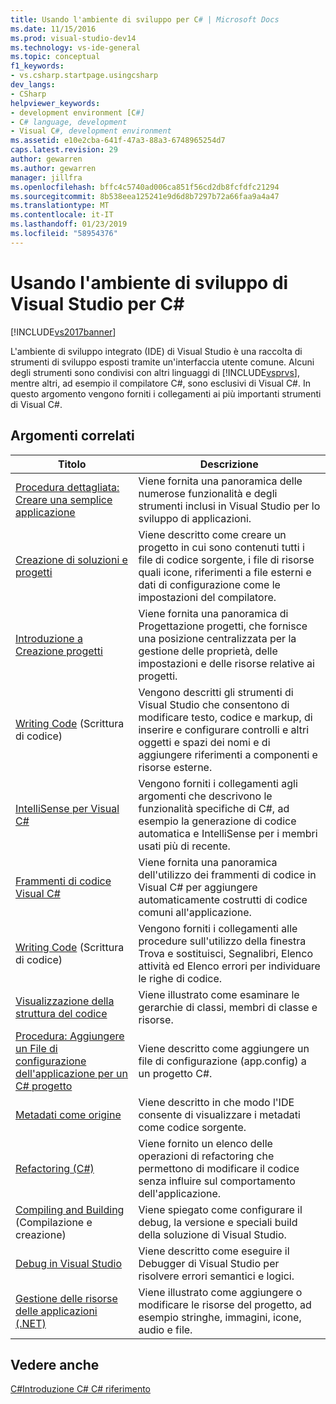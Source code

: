```yaml
---
title: Usando l'ambiente di sviluppo per C# | Microsoft Docs
ms.date: 11/15/2016
ms.prod: visual-studio-dev14
ms.technology: vs-ide-general
ms.topic: conceptual
f1_keywords:
- vs.csharp.startpage.usingcsharp
dev_langs:
- CSharp
helpviewer_keywords:
- development environment [C#]
- C# language, development
- Visual C#, development environment
ms.assetid: e10e2cba-641f-47a3-88a3-6748965254d7
caps.latest.revision: 29
author: gewarren
ms.author: gewarren
manager: jillfra
ms.openlocfilehash: bffc4c5740ad006ca851f56cd2db8fcfdfc21294
ms.sourcegitcommit: 8b538eea125241e9d6d8b7297b72a66faa9a4a47
ms.translationtype: MT
ms.contentlocale: it-IT
ms.lasthandoff: 01/23/2019
ms.locfileid: "58954376"
---
```

# <a name="using-the-visual-studio-development-environment-for-c"></a>Usando l'ambiente di sviluppo di Visual Studio per C# #
[!INCLUDE[vs2017banner](../includes/vs2017banner.md)]

L'ambiente di sviluppo integrato (IDE) di Visual Studio è una raccolta di strumenti di sviluppo esposti tramite un'interfaccia utente comune. Alcuni degli strumenti sono condivisi con altri linguaggi di [!INCLUDE[vsprvs](../includes/vsprvs-md.md)], mentre altri, ad esempio il compilatore C#, sono esclusivi di Visual C#. In questo argomento vengono forniti i collegamenti ai più importanti strumenti di Visual C#.

## <a name="related-topics"></a>Argomenti correlati

|Titolo|Descrizione|
|-----------|-----------------|
|[Procedura dettagliata: Creare una semplice applicazione](../ide/walkthrough-create-a-simple-application-with-visual-csharp-or-visual-basic.md)|Viene fornita una panoramica delle numerose funzionalità e degli strumenti inclusi in Visual Studio per lo sviluppo di applicazioni.|
|[Creazione di soluzioni e progetti](../ide/creating-solutions-and-projects.md)|Viene descritto come creare un progetto in cui sono contenuti tutti i file di codice sorgente, i file di risorse quali icone, riferimenti a file esterni e dati di configurazione come le impostazioni del compilatore.|
|[Introduzione a Creazione progetti](http://msdn.microsoft.com/898dd854-c98d-430c-ba1b-a913ce3c73d7)|Viene fornita una panoramica di Progettazione progetti, che fornisce una posizione centralizzata per la gestione delle proprietà, delle impostazioni e delle risorse relative ai progetti.|
|[Writing Code](../ide/writing-code-in-the-code-and-text-editor.md) (Scrittura di codice)|Vengono descritti gli strumenti di Visual Studio che consentono di modificare testo, codice e markup, di inserire e configurare controlli e altri oggetti e spazi dei nomi e di aggiungere riferimenti a componenti e risorse esterne.|
|[IntelliSense per Visual C#](../ide/visual-csharp-intellisense.md)|Vengono forniti i collegamenti agli argomenti che descrivono le funzionalità specifiche di C#, ad esempio la generazione di codice automatica e IntelliSense per i membri usati più di recente.|
|[Frammenti di codice Visual C#](../ide/visual-csharp-code-snippets.md)|Viene fornita una panoramica dell'utilizzo dei frammenti di codice in Visual C# per aggiungere automaticamente costrutti di codice comuni all'applicazione.|
|[Writing Code](../ide/writing-code-in-the-code-and-text-editor.md) (Scrittura di codice)|Vengono forniti i collegamenti alle procedure sull'utilizzo della finestra Trova e sostituisci, Segnalibri, Elenco attività ed Elenco errori per individuare le righe di codice.|
|[Visualizzazione della struttura del codice](../ide/viewing-the-structure-of-code.md)|Viene illustrato come esaminare le gerarchie di classi, membri di classe e risorse.|
|[Procedura: Aggiungere un File di configurazione dell'applicazione per un C# progetto](../csharp-ide/how-to-add-an-application-configuration-file-to-a-csharp-project.md)|Viene descritto come aggiungere un file di configurazione (app.config) a un progetto C#.|
|[Metadati come origine](../csharp-ide/metadata-as-source.md)|Viene descritto in che modo l'IDE consente di visualizzare i metadati come codice sorgente.|
|[Refactoring (C#)](../csharp-ide/refactoring-csharp.md)|Viene fornito un elenco delle operazioni di refactoring che permettono di modificare il codice senza influire sul comportamento dell'applicazione.|
|[Compiling and Building](../ide/compiling-and-building-in-visual-studio.md) (Compilazione e creazione)|Viene spiegato come configurare il debug, la versione e speciali build della soluzione di Visual Studio.|
|[Debug in Visual Studio](../debugger/debugging-in-visual-studio.md)|Viene descritto come eseguire il Debugger di Visual Studio per risolvere errori semantici e logici.|
|[Gestione delle risorse delle applicazioni (.NET)](../ide/managing-application-resources-dotnet.md)|Viene illustrato come aggiungere o modificare le risorse del progetto, ad esempio stringhe, immagini, icone, audio e file.|

## <a name="see-also"></a>Vedere anche
 [C#](http://msdn.microsoft.com/library/7f4f8103-7068-4f1d-92c7-3c4519b6edbc)[Introduzione C# ](http://msdn.microsoft.com/library/d6ec050f-3956-4737-8030-a4fa3521d29f) [ C# riferimento](http://msdn.microsoft.com/library/06de3167-c16c-4e1a-b3c5-c27841d4569a)